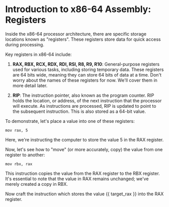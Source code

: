 # Introduction to x86-64 Assembly: Registers

Inside the x86-64 processor architecture, there are specific storage locations known as "registers". These registers store data for quick access during processing.

Key registers in x86-64 include:

1. **RAX, RBX, RCX, RDX, RDI, RSI, R8, R9, R10**: General-purpose registers used for various tasks, including storing temporary data. These registers are 64 bits wide, meaning they can store 64 bits of data at a time. Don't worry about the names of these registers for now. We'll cover them in more detail later.

2. **RIP**: The instruction pointer, also known as the program counter. RIP holds the location, or address, of the next instruction that the processor will execute. As instructions are processed, RIP is updated to point to the subsequent instruction. This is also stored as a 64-bit value.

To demonstrate, let's place a value into one of these registers:

```assembly
mov rax, 5
```

Here, we're instructing the computer to store the value 5 in the RAX register.

Now, let's see how to "move" (or more accurately, copy) the value from one register to another:

```assembly
mov rbx, rax
```

This instruction copies the value from the RAX register to the RBX register. It's essential to note that the value in RAX remains unchanged; we've merely created a copy in RBX.

Now craft the instruction which stores the value {{ target_rax }} into the RAX register.
